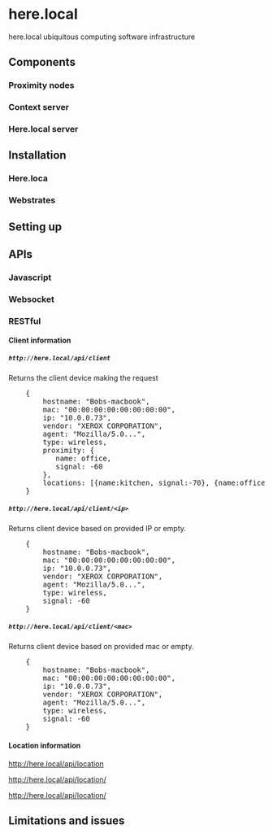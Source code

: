 # here.local
here.local ubiquitous computing software infrastructure


## Components

### Proximity nodes

### Context server

### Here.local server

## Installation

### Here.loca

### Webstrates

## Setting up

## APIs

### Javascript

### Websocket

### RESTful

#### Client information

##### `http://here.local/api/client`
Returns the client device making the request
<pre>
    {
        hostname: "Bobs-macbook",
        mac: "00:00:00:00:00:00:00:00",
        ip: "10.0.0.73",
        vendor: "XEROX CORPORATION",
        agent: "Mozilla/5.0...",
        type: wireless,
        proximity: {
           name: office,
           signal: -60
        },
        locations: [{name:kitchen, signal:-70}, {name:office, signal:-60},...]
    }
</pre>

##### `http://here.local/api/client/<ip>`
Returns client device based on provided IP or empty.
<pre>
    {
        hostname: "Bobs-macbook",
        mac: "00:00:00:00:00:00:00:00",
        ip: "10.0.0.73",
        vendor: "XEROX CORPORATION",
        agent: "Mozilla/5.0...",
        type: wireless,
        signal: -60
    }
</pre>
  
##### `http://here.local/api/client/<mac>`
Returns client device based on provided mac or empty.
<pre>
    {
        hostname: "Bobs-macbook",
        mac: "00:00:00:00:00:00:00:00",
        ip: "10.0.0.73",
        vendor: "XEROX CORPORATION",
        agent: "Mozilla/5.0...",
        type: wireless,
        signal: -60
    }
</pre>

#### Location information


http://here.local/api/location

http://here.local/api/location/<ip>
  
http://here.local/api/location/<mac>

## Limitations and issues
